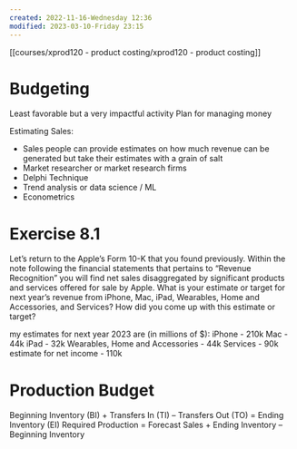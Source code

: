 ```yaml
---
created: 2022-11-16-Wednesday 12:36
modified: 2023-03-10-Friday 23:15
---
```


[[courses/xprod120 - product costing/xprod120 - product costing]]

# Budgeting

Least favorable but a very impactful activity
Plan for managing money

Estimating Sales:

- Sales people can provide estimates on how much revenue can be generated but take their estimates with a grain of salt
- Market researcher or market research firms
- Delphi Technique
- Trend analysis or data science / ML
- Econometrics

# Exercise 8.1

Let’s return to the Apple’s Form 10-K that you found previously. Within the note following the financial statements that pertains to “Revenue Recognition” you will find net sales disaggregated by significant products and services offered for sale by Apple. What is your estimate or target for next year’s revenue from iPhone, Mac, iPad, Wearables, Home and Accessories, and Services? How did you come up with this estimate or target?

my estimates for next year 2023 are (in millions of $):
iPhone - 210k
Mac - 44k
iPad - 32k
Wearables, Home and Accessories - 44k
Services - 90k
estimate for net income - 110k

# Production Budget

Beginning Inventory (BI) + Transfers In (TI) – Transfers Out (TO) = Ending Inventory (EI)
Required Production = Forecast Sales + Ending Inventory – Beginning Inventory
